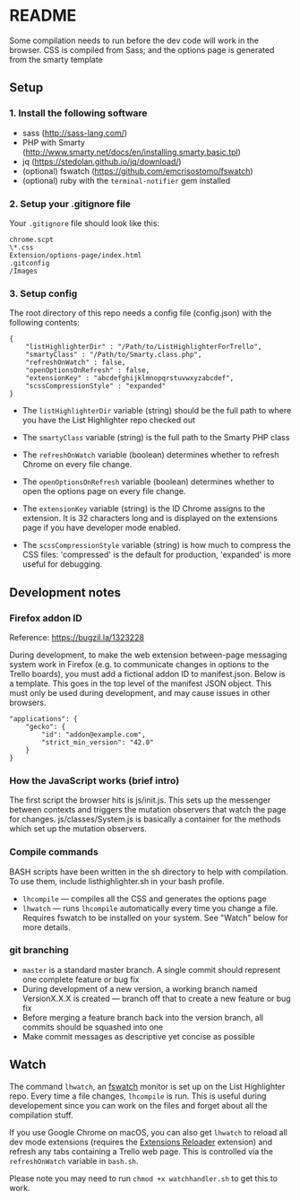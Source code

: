 # README

Some compilation needs to run before the dev code will work in the browser. CSS is compiled from Sass; and the options page is generated from the smarty template

## Setup

### 1. Install the following software

- sass (<http://sass-lang.com/>)
- PHP with Smarty (<http://www.smarty.net/docs/en/installing.smarty.basic.tpl>)
- jq (<https://stedolan.github.io/jq/download/>)
- (optional) fswatch (<https://github.com/emcrisostomo/fswatch>)
- (optional) ruby with the `terminal-notifier` gem installed

### 2. Setup your .gitignore file

Your `.gitignore` file should look like this:

	chrome.scpt
	\*.css
	Extension/options-page/index.html
	.gitconfig
	/Images

### 3. Setup config

The root directory of this repo needs a config file (config.json) with the following contents:

	{
		"listHighlighterDir" : "/Path/to/ListHighlighterForTrello",
		"smartyClass" : "/Path/to/Smarty.class.php",
		"refreshOnWatch" : false,
		"openOptionsOnRefresh" : false,
		"extensionKey" : "abcdefghijklmnopqrstuvwxyzabcdef",
		"scssCompressionStyle" : "expanded"
	}

- The `listHighlighterDir` variable (string) should be the full path to where you have the List Highlighter repo checked out

- The `smartyClass` variable (string) is the full path to the Smarty PHP class

- The `refreshOnWatch` variable (boolean) determines whether to refresh Chrome on every file change.

- The `openOptionsOnRefresh` variable (boolean) determines whether to open the options page on every file change.

- The `extensionKey` variable (string) is the ID Chrome assigns to the extension. It is 32 characters long and is displayed on the extensions page if you have developer mode enabled.

- The `scssCompressionStyle` variable (string) is how much to compress the CSS files: 'compressed' is the default for production, 'expanded' is more useful for debugging.

## Development notes

### Firefox addon ID

Reference: https://bugzil.la/1323228

During development, to make the web extension between-page messaging system work in Firefox (e.g. to communicate changes in options to the Trello boards), you must add a fictional addon ID to manifest.json. Below is a template. This goes in the top level of the manifest JSON object. This must only be used during development, and may cause issues in other browsers.

	"applications": {
		"gecko": {
			"id": "addon@example.com",
			"strict_min_version": "42.0"
		}
	}

### How the JavaScript works (brief intro)

The first script the browser hits is js/init.js. This sets up the messenger between contexts and triggers the mutation observers that watch the page for changes. js/classes/System.js is basically a container for the methods which set up the mutation observers.

### Compile commands

BASH scripts have been written in the sh directory to help with compilation. To use them, include listhighlighter.sh in your bash profile.

- `lhcompile` — compiles all the CSS and generates the options page
- `lhwatch` — runs `lhcompile` automatically every time you change a file. Requires fswatch to be installed on your system. See "Watch" below for more details.

### git branching

- `master` is a standard master branch. A single commit should represent one complete feature or bug fix
- During development of a new version, a working branch named VersionX.X.X is created — branch off that to create a new feature or bug fix
- Before merging a feature branch back into the version branch, all commits should be squashed into one
- Make commit messages as descriptive yet concise as possible

## Watch

The command `lhwatch`, an [fswatch](https://github.com/emcrisostomo/fswatch) monitor is set up on the List Highlighter repo. Every time a file changes, `lhcompile` is run. This is useful during developement since you can work on the files and forget about all the compilation stuff.

If you use Google Chrome on macOS, you can also get `lhwatch` to reload all dev mode extensions (requires the [Extensions Reloader](https://chrome.google.com/webstore/detail/extensions-reloader/fimgfedafeadlieiabdeeaodndnlbhid) extension) and refresh any tabs containing a Trello web page. This is controlled via the `refreshOnWatch` variable in `bash.sh`.

Please note you may need to run `chmod +x watchhandler.sh` to get this to work.
